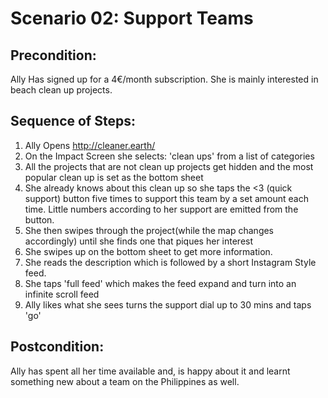 # Scenario 02: Support Teams

## Precondition:

Ally Has signed up for a 4€/month subscription. She is mainly interested in beach clean up projects.

## Sequence of Steps:

1. Ally Opens http://cleaner.earth/
2. On the Impact Screen she selects: 'clean ups' from a list of categories
3. All the projects that are not clean up projects get hidden and the most popular clean up is set as the bottom sheet
4. She already knows about this clean up so she taps the <3 (quick support) button five times to support this team by a set amount each time. Little numbers according to her support are emitted from the button.
5. She then swipes through the project(while the map changes accordingly) until she finds one that piques her interest
6. She swipes up on the bottom sheet to get more information.
7. She reads the description which is followed by a short Instagram Style feed.
8. She taps 'full feed' which makes the feed expand and turn into an infinite scroll feed
9. Ally likes what she sees turns the support dial up to 30 mins and taps 'go'

## Postcondition:

Ally has spent all her time available and, is happy about it and learnt something new about a team on the Philippines as well.